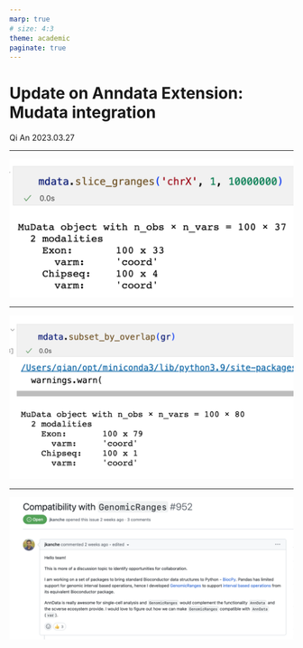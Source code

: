 ```yaml
---
marp: true
# size: 4:3
theme: academic
paginate: true
---
```

<!-- _class: lead -->

# Update on Anndata Extension: Mudata integration

Qi An
2023.03.27

---
<!--_header: Slice on Genomic Coordinates-->

![](slice_granges_mudata.png)

---
<!--_header: Subset by overlapping with another granges object-->

![w:1000](subset_by_overlap_mudata.png)

---
<!--_header: Other groups interested in topic-->

![h:600](github_screenshot.png)